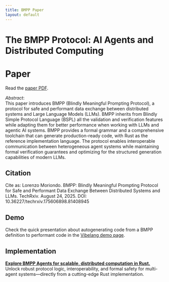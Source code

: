 ```yaml
---
title: BMPP Paper
layout: default
---
```



# The BMPP Protocol: AI Agents and Distributed Computing

# Paper

Read the [paper PDF](https://github.com/Mec-iS/bmpp-paper).

_Abstract_:  
This paper introduces BMPP (Blindly Meaningful Prompting Protocol), a protocol for safe and performant data exchange between distributed systems and Large Language Models (LLMs). BMPP inherits from Blindly Simple Protocol Language (BSPL) all the validation and verification features while adapting them for better performance when working with LLMs and agentic AI systems. BMPP provides a formal grammar and a comprehensive toolchain that can generate production-ready code, with Rust as the reference implementation language. The protocol enables interoperable communication between heterogeneous agent systems while maintaining formal verification guarantees and optimizing for the structured generation capabilities of modern LLMs.

## Citation

Cite as: Lorenzo Moriondo. BMPP: Blindly Meaningful Prompting Protocol for Safe and Performant Data Exchange Between Distributed Systems and LLMs. TechRxiv. August 24, 2025.
DOI: 10.36227/techrxiv.175606898.81408945

## Demo

Check the quick presentation about autogenerating code from a BMPP definition to performant code in the [Vibelang demo page](/bmpp).

## Implementation

[**Explore BMPP Agents for scalable, distributed computation in Rust.**](https://github.com/Mec-iS/bmpp-agents-rs)
Unlock robust protocol logic, interoperability, and formal safety for multi-agent systems—directly from a cutting-edge Rust implementation.
